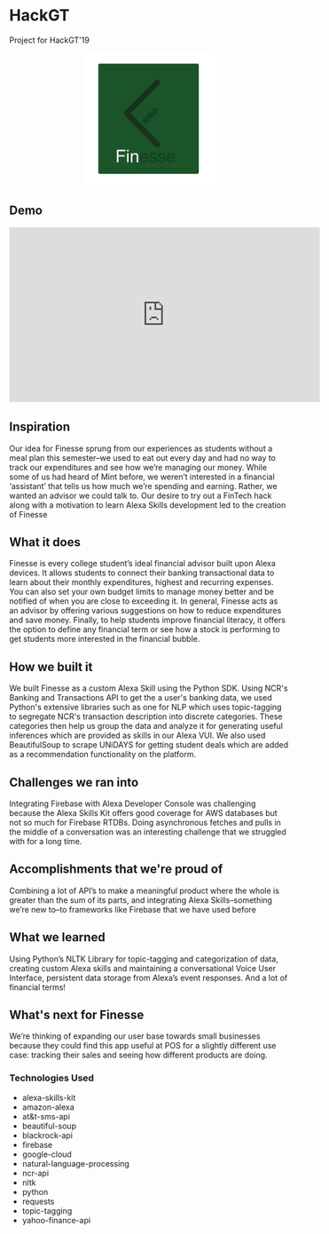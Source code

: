 # HackGT
Project for HackGT'19

<p align="center">
  <img width="240" height="240" src="/logo.png">
</p>

## Demo
<iframe width="560" height="315" src="https://www.youtube.com/embed/KR08cri1SY0" frameborder="0" allow="accelerometer; autoplay; encrypted-media; gyroscope; picture-in-picture" allowfullscreen></iframe>


## Inspiration
Our idea for Finesse sprung from our experiences as students without a meal plan this semester–we used to eat out every day and had no way to track our expenditures and see how we’re managing our money. While some of us had heard of Mint before, we weren’t interested in a financial ‘assistant’ that tells us how much we’re spending and earning. Rather, we wanted an advisor we could talk to. Our desire to try out a FinTech hack along with a motivation to learn Alexa Skills development led to the creation of Finesse

## What it does
Finesse is every college student’s ideal financial advisor built upon Alexa devices. It allows students to connect their banking transactional data to learn about their monthly expenditures, highest and recurring expenses. You can also set your own budget limits to manage money better and be notified of when you are close to exceeding it. In general, Finesse acts as an advisor by offering various suggestions on how to reduce expenditures and save money. Finally, to help students improve financial literacy, it offers the option to define any financial term or see how a stock is performing to get students more interested in the financial bubble.

## How we built it
We built Finesse as a custom Alexa Skill using the Python SDK. Using NCR's Banking and Transactions API to get the a user's banking data, we used Python's extensive libraries such as one for NLP which uses topic-tagging to segregate NCR's transaction description into discrete categories. These categories then help us group the data and analyze it for generating useful inferences which are provided as skills in our Alexa VUI. We also used BeautifulSoup to scrape UNiDAYS for getting student deals which are added as a recommendation functionality on the platform.

## Challenges we ran into
Integrating Firebase with Alexa Developer Console was challenging because the Alexa Skills Kit offers good coverage for AWS databases but not so much for Firebase RTDBs. Doing asynchronous fetches and pulls in the middle of a conversation was an interesting challenge that we struggled with for a long time.

## Accomplishments that we're proud of
Combining a lot of API’s to make a meaningful product where the whole is greater than the sum of its parts, and integrating Alexa Skills–something we’re new to–to frameworks like Firebase that we have used before

## What we learned
Using Python’s NLTK Library for topic-tagging and categorization of data, creating custom Alexa skills and maintaining a conversational Voice User Interface, persistent data storage from Alexa’s event responses. And a lot of financial terms!

## What's next for Finesse
We’re thinking of expanding our user base towards small businesses because they could find this app useful at POS for a slightly different use case: tracking their sales and seeing how different products are doing.

### Technologies Used
  * alexa-skills-kit
  * amazon-alexa
  * at&t-sms-api
  * beautiful-soup
  * blackrock-api
  * firebase
  * google-cloud
  * natural-language-processing
  * ncr-api
  * nltk
  * python
  * requests
  * topic-tagging
  * yahoo-finance-api

